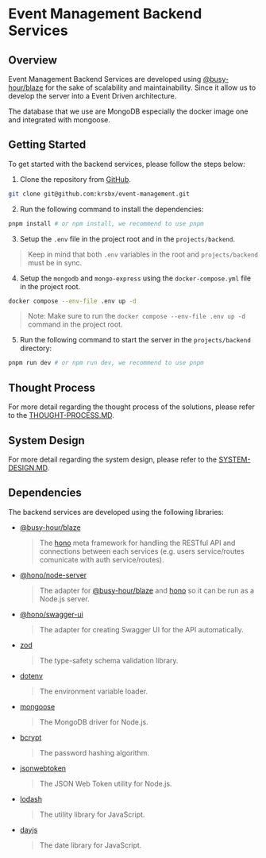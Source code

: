 # Event Management Backend Services

## Overview

Event Management Backend Services are developed using [@busy-hour/blaze](https://github.com/busy-hour/blaze) for the sake of scalability and maintainability. Since it allow us to develop the server into a Event Driven architecture.

The database that we use are MongoDB especially the docker image one and integrated with mongoose.

## Getting Started

To get started with the backend services, please follow the steps below:

1. Clone the repository from [GitHub](https://github.com/krsbx/event-management).

```bash
git clone git@github.com:krsbx/event-management.git
```

2. Run the following command to install the dependencies:

```bash
pnpm install # or npm install, we recommend to use pnpm
```

3. Setup the `.env` file in the project root and in the `projects/backend`.

> Keep in mind that both `.env` variables in the root and `projects/backend` must be in sync.

4. Setup the `mongodb` and `mongo-express` using the `docker-compose.yml` file in the project root.

```bash
docker compose --env-file .env up -d
```

> Note: Make sure to run the `docker compose --env-file .env up -d` command in the project root.

5. Run the following command to start the server in the `projects/backend` directory:

```bash
pnpm run dev # or npm run dev, we recommend to use pnpm
```

## Thought Process

For more detail regarding the thought process of the solutions, please refer to the [THOUGHT-PROCESS.MD](./docs/THOUGHT-PROCESS.MD).

## System Design

For more detail regarding the system design, please refer to the [SYSTEM-DESIGN.MD](./docs/SYSTEM-DESIGN.MD).

## Dependencies

The backend services are developed using the following libraries:

- [@busy-hour/blaze](https://github.com/busy-hour/blaze)

  > The [hono](https://github.com/honojs/hono) meta framework for handling the RESTful API and connections between each services (e.g. users service/routes comunicate with auth service/routes).

- [@hono/node-server](https://github.com/honojs/hono)

  > The adapter for [@busy-hour/blaze](https://github.com/busy-hour/blaze) and [hono](https://github.com/honojs/hono) so it can be run as a Node.js server.

- [@hono/swagger-ui](https://github.com/honojs/hono)

  > The adapter for creating Swagger UI for the API automatically.

- [zod](https://github.com/colinhacks/zod)

  > The type-safety schema validation library.

- [dotenv](https://github.com/motdotla/dotenv)

  > The environment variable loader.

- [mongoose](https://github.com/Automattic/mongoose)

  > The MongoDB driver for Node.js.

- [bcrypt](https://github.com/kelektiv/node.bcrypt)

  > The password hashing algorithm.

- [jsonwebtoken](https://github.com/auth0/node-jsonwebtoken)

  > The JSON Web Token utility for Node.js.

- [lodash](https://github.com/lodash/lodash)

  > The utility library for JavaScript.

- [dayjs](https://github.com/iamkun/dayjs)

  > The date library for JavaScript.
